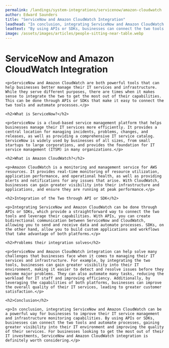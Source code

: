 ```yaml
---
permalink: /landings/system-integrations/servicenow/amazon-cloudwatch
author: Edward Saunders
title: "ServiceNow and Amazon CloudWatch Integration"
leadhead: "In conclusion, integrating ServiceNow and Amazon CloudWatch can be a powerful way for businesses to improve their IT service management and infrastructure monitoring capabilities"
leadtext: "By using APIs or SDKs, businesses can connect the two tools and automate processes, gaining greater visibility into their IT environment and improving the quality of their services. For businesses looking to get the most out of their IT investments, ServiceNow and Amazon CloudWatch integration is definitely worth considering."
image: /assets/images/articles/people-sitting-near-table.webp
---
```

<div class="arttext">
	<h1>ServiceNow and Amazon CloudWatch Integration</h1>

	<p>ServiceNow and Amazon CloudWatch are both powerful tools that can help businesses better manage their IT services and infrastructure. While they serve different purposes, there are times when it makes sense to integrate the two to get the most out of their capabilities. This can be done through APIs or SDKs that make it easy to connect the two tools and automate processes.</p>

	<h2>What is ServiceNow?</h2>

	<p>ServiceNow is a cloud-based service management platform that helps businesses manage their IT services more efficiently. It provides a central location for managing incidents, problems, changes, and releases, as well as providing a comprehensive IT service catalog. ServiceNow is widely used by businesses of all sizes, from small startups to large corporations, and provides the foundation for IT service management (ITSM) in many organizations.</p>

	<h2>What is Amazon CloudWatch?</h2>

	<p>Amazon CloudWatch is a monitoring and management service for AWS resources. It provides real-time monitoring of resource utilization, application performance, and operational health, as well as providing alerts and notifications for any issues that arise. With CloudWatch, businesses can gain greater visibility into their infrastructure and applications, and ensure they are running at peak performance.</p>

	<h2>Integration of the Two through API or SDK</h2>

	<p>Integrating ServiceNow and Amazon CloudWatch can be done through APIs or SDKs, which provide a straightforward way to connect the two tools and leverage their capabilities. With APIs, you can create bidirectional communication between ServiceNow and CloudWatch, allowing you to send and receive data and automate processes. SDKs, on the other hand, allow you to build custom applications and workflows that take advantage of both platforms.</p>

	<h2>Problems their integration solves</h2>

	<p>ServiceNow and Amazon CloudWatch integration can help solve many challenges that businesses face when it comes to managing their IT services and infrastructure. For example, by integrating the two tools, businesses can gain greater visibility into their IT environment, making it easier to detect and resolve issues before they become major problems. They can also automate many tasks, reducing the workload for IT staff and improving efficiency. Additionally, by leveraging the capabilities of both platforms, businesses can improve the overall quality of their IT services, leading to greater customer satisfaction.</p>

	<h2>Conclusion</h2>

	<p>In conclusion, integrating ServiceNow and Amazon CloudWatch can be a powerful way for businesses to improve their IT service management and infrastructure monitoring capabilities. By using APIs or SDKs, businesses can connect the two tools and automate processes, gaining greater visibility into their IT environment and improving the quality of their services. For businesses looking to get the most out of their IT investments, ServiceNow and Amazon CloudWatch integration is definitely worth considering.</p>

</div>